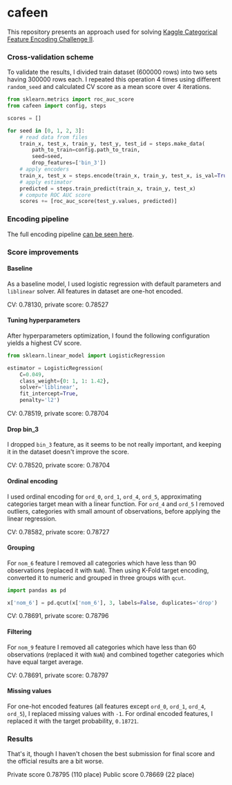 # cafeen

This repository presents an approach used for solving [Kaggle Categorical Feature Encoding Challenge II](https://www.kaggle.com/c/cat-in-the-dat-ii).

### Cross-validation scheme

To validate the results, I divided train dataset (600000 rows) into two sets 
having 300000 rows each. I repeated this operation 4 times using 
different `random_seed` and calculated CV score as a mean score over 4 iterations. 

```python
from sklearn.metrics import roc_auc_score
from cafeen import config, steps

scores = []

for seed in [0, 1, 2, 3]:
    # read data from files
    train_x, test_x, train_y, test_y, test_id = steps.make_data(
        path_to_train=config.path_to_train,
        seed=seed,
        drop_features=['bin_3'])
    # apply encoders
    train_x, test_x = steps.encode(train_x, train_y, test_x, is_val=True)
    # apply estimator
    predicted = steps.train_predict(train_x, train_y, test_x)
    # compute ROC AUC score
    scores += [roc_auc_score(test_y.values, predicted)]
```
 
### Encoding pipeline

The full encoding pipeline [can be seen here](/cafeen/steps.py).  

### Score improvements

#### Baseline

As a baseline model, I used logistic regression with default parameters and `liblinear` solver. 
All features in dataset are one-hot encoded.

CV: 0.78130, private score: 0.78527

#### Tuning hyperparameters

After hyperparameters optimization, I found the following configuration yields a highest CV score.

```python
from sklearn.linear_model import LogisticRegression

estimator = LogisticRegression(
    C=0.049,
    class_weight={0: 1, 1: 1.42},
    solver='liblinear',
    fit_intercept=True,
    penalty='l2')
```    

CV: 0.78519, private score: 0.78704

#### Drop bin_3

I dropped `bin_3` feature, as it seems to be not really important, and keeping
it in the dataset doesn't improve the score.

CV: 0.78520, private score: 0.78704

#### Ordinal encoding

I used ordinal encoding for `ord_0`, `ord_1`, `ord_4`, `ord_5`, approximating 
categories target mean with a linear function. For `ord_4` and `ord_5` I removed outliers, 
categories with small amount of observations, before applying the linear regression. 

CV: 0.78582, private score: 0.78727

#### Grouping

For `nom_6` feature I removed all categories which have less than 90 observations (replaced it with `NaN`).
Then using K-Fold target encoding, converted it to numeric and grouped in three groups with `qcut`.

```python
import pandas as pd

x['nom_6'] = pd.qcut(x['nom_6'], 3, labels=False, duplicates='drop')
```

CV: 0.78691, private score: 0.78796

#### Filtering

For `nom_9` feature I removed all categories which have less than 60 observations (replaced it with `NaN`)
and combined together categories which have equal target average. 

CV: 0.78691, private score: 0.78797

#### Missing values

For one-hot encoded features (all features except `ord_0`, `ord_1`, `ord_4`, `ord_5`), 
I replaced missing values with `-1`. For ordinal encoded features, I replaced it with 
the target probability, `0.18721`.  

### Results

That's it, though I haven't chosen the best submission for final score and the official
results are a bit worse.

Private score 0.78795 (110 place)
Public score 0.78669 (22 place)
